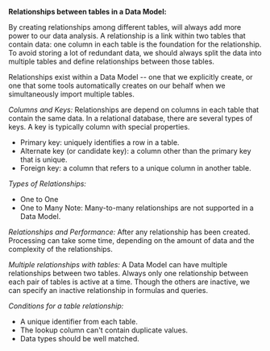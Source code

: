 **Relationships between tables in a Data Model:**

By creating relationships among different tables, will always add more power to our data analysis. A relationship is a link within two tables that contain data: one column in each table is the foundation for the relationship. To avoid storing a lot of redundant data, we should always split the data into multiple tables and define relationships between those tables. 

Relationships exist within a Data Model -- one that we explicitly create, or one that some tools automatically creates on our behalf when we simultaneously import multiple tables.

  _Columns and Keys:_
    Relationships are depend on columns in each table that contain the same data. In a relational database, there are several types of keys. A key is typically column with special properties.
* Primary key: uniquely identifies a row in a table.
* Alternate key (or candidate key): a column other than the primary key that is unique.
* Foreign key: a column that refers to a unique column in another table.
    
_Types of Relationships:_
 * One to One
 * One to Many
  Note: Many-to-many relationships are not supported in a Data Model.
  
  _Relationships and Performance:_
  After any relationship has been created. Processing can take some time, depending on the amount of data and the complexity of the relationships.
  
  _Multiple relationships with tables:_
  A Data Model can have multiple relationships between two tables. Always only one relationship between each pair of tables is active at a time. Though the others are inactive, we can specify an inactive relationship in formulas and queries.
  
  _Conditions for a table relationship:_
  * A unique identifier from each table.
  * The lookup column can't contain duplicate values.
  * Data types should be well matched.
  
